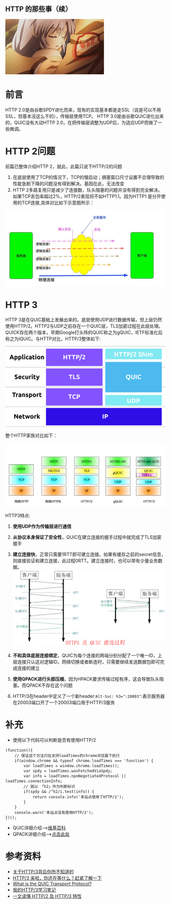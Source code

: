 HTTP 的那些事（续）
-------------------------
![](gandong.gif)
# 前言
HTTP 2.0是由谷歌SPDY进化而来，现有的实现基本都是走SSL（说是可以不用SSL，但基本没这么干的），传输层使用TCP。
HTTP 3.0是由谷歌QUIC进化出来的，QUIC没有大动HTTP 2.0，在把传输层调整为UDP后，为适应UDP而做了一些微调。

# HTTP 2问题
前篇已整体介绍HTTP 2，就此，此篇只说下HTTP/2的问题

1. 在底层使用了TCP的情况下，TCP的慢启动；拥塞窗口尺寸设置不合理导致的性能急剧下降的问题没有得到解决。基因在此，无法改变
2. HTTP 2多路复用只是减少了连接数，队头阻塞的问题并没有得到完全解决。如果TCP丢包率超过2%，HTTP/2表现将不如HTTP1.1。因为HTTP1 是分开使用的TCP连接,具体对比如下示意图所示：

![](HTTP2zuse.png)

# HTTP 3
HTTP 3是在QUIC基础上发展出来的。底层使用UDP进行数据传输，但上层仍然使用HTTP/2。HTTP2与UDP之前存在一个QUIC层，TLS加密过程在此层处理。QUICK存在两个版本，早期Google打头阵的QUIC称之为gQUIC，IETF标准化后称之为IQUIC。与HTTP对比，HTTP/3整体如下:

![](HTTP3jiegou.jpg)

整个HTTP家族对比如下：

![](HTTPsuoyouduibi.jpg)

HTTP3特点:

1. **使用UDP作为传输层进行通信**
2. **从协议本身保证了安全性**，QUIC在建立连接的握手过程中就完成了TLS加密握手
3. **建立连接快**，正常只需要1RTT即可建立连接。如果有缓存之前的secret信息，则直接验证和建立连接，此过程0RTT。建立连接时，也可以带有少量业务数据。
![](QUICjianlilianjieguocheng.png)

4. **不和具体底层连接绑定**，QUIC为每个连接的两端分别分配了一个唯一ID，上层连接只认这对逻辑ID。网络切换或者断连时，只需要继续发送数据包即可完成连接的建立
5. **使用QPACK进行头部压缩**，因为HPACK要求传输过程有序，这会导致队头阻塞。而QPACK不存在这个问题
6. HTTP/3在header中定义了一个新header:``Alt-Svc: h3=":20003"``:表示服务器在20003端口开了一个20003端口用于HTTP/3服务

# 补充

* 使用以下代码可以判断是否有使用HTTP/2
```
(function(){
    // 保证这个方法只在支持loadTimes的chrome浏览器下执行
    if(window.chrome && typeof chrome.loadTimes === 'function') {
        var loadTimes = window.chrome.loadTimes();
        var spdy = loadTimes.wasFetchedViaSpdy;
        var info = loadTimes.npnNegotiatedProtocol || loadTimes.connectionInfo;
        // 就以 「h2」作为判断标识
        if(spdy && /^h2/i.test(info)) {
            return console.info('本站点使用了HTTP/2');
        }
    }
    console.warn('本站点没有使用HTTP/2');
})();
```
* QUIC详细介绍-->[维基百科](https://en.wikipedia.org/wiki/QUIC)
* QPACK详细介绍-->[点击此处](https://quicwg.org/base-drafts/draft-ietf-quic-qpack.html)
# 参考资料
* [关于HTTP/3背后你所不知道的 ](https://www.jdon.com/50807)
* [HTTP/3 来啦，你还在等什么？赶紧了解一下](https://www.codercto.com/a/38070.html)
* [What is the QUIC Transport Protocol?](https://www.callstats.io/blog/what-is-the-quic-transport-protocol)
* [我的HTTP/3学习笔记](https://www.javazhiyin.com/32997.html)
* [一文读懂 HTTP/2 及 HTTP/3 特性](https://blog.fundebug.com/2019/03/07/understand-http2-and-http3/)